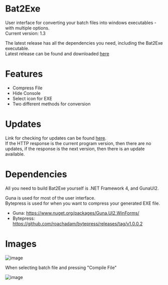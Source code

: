 # Bat2Exe
User interface for converting your batch files into windows executables - with multiple options.                                                             
Current version: 1.3                                                                                                                                                                                                      

The latest release has all the dependencies you need, including the Bat2Exe executable.                                                                          
Latest release can be found and downloaded [here](https://github.com/dehoisted/Bat2Exe/releases/tag/1.3)                                                                                                                                                    

# Features
+ Compress File
+ Hide Console
+ Select icon for EXE
+ Two different methods for conversion

# Updates
Link for checking for updates can be found [here](https://pastebin.com/raw/DS0hgb0F).                                                                                               
If the HTTP response is the current program version, then there are no updates, if the response is the next version, then there is an update available.

# Dependencies
All you need to build Bat2Exe yourself is .NET Framework 4, and GunaUI2.

Guna is used for most of the user interface.                                                                                     
Bytepress is used for when you want to compress your generated EXE file.
+ Guna: https://www.nuget.org/packages/Guna.UI2.WinForms/                                                               
+ Bytepress: https://github.com/roachadam/bytepress/releases/tag/v1.0.0.2

# Images
![image](https://user-images.githubusercontent.com/75084509/126585025-52e03a42-a4ea-4cc5-a206-7f12faddfda4.png)

When selecting batch file and pressing "Compile File"

![image](https://user-images.githubusercontent.com/75084509/128647783-23090f0f-9bc1-4d3f-bbbb-272be13ae5f0.png)
